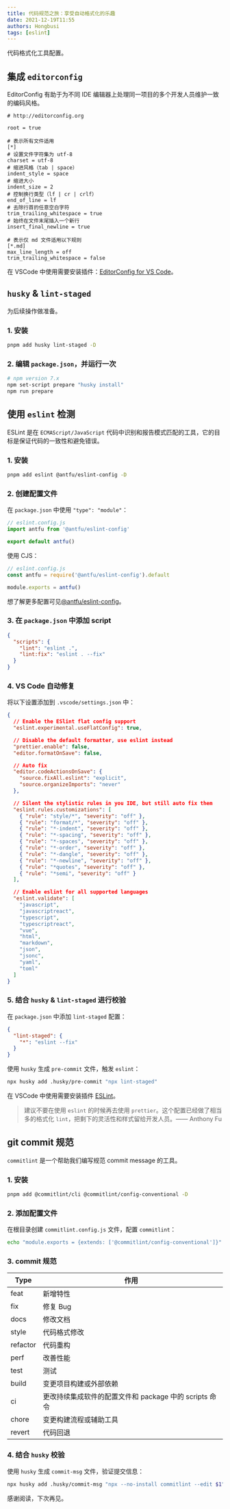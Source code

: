 ```yaml
---
title: 代码规范之旅：享受自动格式化的乐趣
date: 2021-12-19T11:55
authors: Hongbusi
tags: [eslint]
---
```


代码格式化工具配置。

<!-- truncate -->

## 集成 `editorconfig`

EditorConfig 有助于为不同 IDE 编辑器上处理同一项目的多个开发人员维护一致的编码风格。

```
# http://editorconfig.org

root = true

# 表示所有文件适用
[*]
# 设置文件字符集为 utf-8
charset = utf-8
# 缩进风格（tab | space）
indent_style = space
# 缩进大小
indent_size = 2
# 控制换行类型（lf | cr | crlf）
end_of_line = lf
# 去除行首的任意空白字符
trim_trailing_whitespace = true
# 始终在文件末尾插入一个新行
insert_final_newline = true

# 表示仅 md 文件适用以下规则
[*.md]
max_line_length = off
trim_trailing_whitespace = false
```

在 VSCode 中使用需要安装插件：[EditorConfig for VS Code](https://marketplace.visualstudio.com/items?itemName=EditorConfig.EditorConfig)。

## `husky` & `lint-staged`

为后续操作做准备。

### 1. 安装
``` bash
pnpm add husky lint-staged -D
```

### 2. 编辑 `package.json`，并运行一次

``` bash
# npm version 7.x
npm set-script prepare "husky install"
npm run prepare
```

## 使用 `eslint` 检测

ESLint 是在 `ECMAScript/JavaScript` 代码中识别和报告模式匹配的工具，它的目标是保证代码的一致性和避免错误。

### 1. 安装

``` bash
pnpm add eslint @antfu/eslint-config -D
```

### 2. 创建配置文件
在 `package.json` 中使用 `"type": "module"`：

``` ts
// eslint.config.js
import antfu from '@antfu/eslint-config'

export default antfu()
```
使用 CJS：
``` ts
// eslint.config.js
const antfu = require('@antfu/eslint-config').default

module.exports = antfu()
```

想了解更多配置可见[@antfu/eslint-config](https://github.com/antfu/eslint-config)。

### 3. 在 `package.json` 中添加 script

``` json
{
  "scripts": {
    "lint": "eslint .",
    "lint:fix": "eslint . --fix"
  }
}
```

### 4. VS Code 自动修复

将以下设置添加到 `.vscode/settings.json` 中：

``` json
{
  // Enable the ESlint flat config support
  "eslint.experimental.useFlatConfig": true,

  // Disable the default formatter, use eslint instead
  "prettier.enable": false,
  "editor.formatOnSave": false,

  // Auto fix
  "editor.codeActionsOnSave": {
    "source.fixAll.eslint": "explicit",
    "source.organizeImports": "never"
  },

  // Silent the stylistic rules in you IDE, but still auto fix them
  "eslint.rules.customizations": [
    { "rule": "style/*", "severity": "off" },
    { "rule": "format/*", "severity": "off" },
    { "rule": "*-indent", "severity": "off" },
    { "rule": "*-spacing", "severity": "off" },
    { "rule": "*-spaces", "severity": "off" },
    { "rule": "*-order", "severity": "off" },
    { "rule": "*-dangle", "severity": "off" },
    { "rule": "*-newline", "severity": "off" },
    { "rule": "*quotes", "severity": "off" },
    { "rule": "*semi", "severity": "off" }
  ],

  // Enable eslint for all supported languages
  "eslint.validate": [
    "javascript",
    "javascriptreact",
    "typescript",
    "typescriptreact",
    "vue",
    "html",
    "markdown",
    "json",
    "jsonc",
    "yaml",
    "toml"
  ]
}
```

### 5. 结合 `husky` & `lint-staged` 进行校验

在 `package.json` 中添加 `lint-staged` 配置：

``` json
{
  "lint-staged": {
    "*": "eslint --fix"
  }
}
```

使用 `husky` 生成 `pre-commit` 文件，触发 `eslint`：

``` bash
npx husky add .husky/pre-commit "npx lint-staged"
```

在 VSCode 中使用需要安装插件 [ESLint](https://marketplace.visualstudio.com/items?itemName=dbaeumer.vscode-eslint)。

> 建议不要在使用 `eslint` 的时候再去使用 `prettier`。这个配置已经做了相当多的格式化 `lint`，把剩下的灵活性和样式留给开发人员。—— Anthony Fu

## git commit 规范

`commitlint` 是一个帮助我们编写规范 commit message 的工具。

### 1. 安装

``` bash
pnpm add @commitlint/cli @commitlint/config-conventional -D
```

### 2. 添加配置文件

在根目录创建 `commitlint.config.js` 文件，配置 `commitlint`：

``` bash
echo "module.exports = {extends: ['@commitlint/config-conventional']}" > commitlint.config.js
```

### 3. commit 规范

| Type     | 作用 |
| -------- | ---- |
| feat     | 新增特性 |
| fix      | 修复 Bug |
| docs     | 修改文档 |
| style    | 代码格式修改 |
| refactor | 代码重构 |
| perf     | 改善性能 |
| test     | 测试 |
| build    | 变更项目构建或外部依赖 |
| ci       | 更改持续集成软件的配置文件和 package 中的 scripts 命令 |
| chore    | 变更构建流程或辅助工具 |
| revert   | 代码回退 |

### 4. 结合 `husky` 校验

使用 `husky` 生成 `commit-msg` 文件，验证提交信息：

``` bash
npx husky add .husky/commit-msg "npx --no-install commitlint --edit $1"
```

感谢阅读，下次再见。
